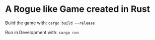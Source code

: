 # A Rogue like Game created in Rust

Build the game with:
`cargo build --release`

Run in Development with:
`cargo run`
